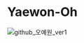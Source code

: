 # Yaewon-Oh

![github_오예원_ver1](https://user-images.githubusercontent.com/29723695/135609724-df041649-935f-4b73-adcc-3448e87cbd12.png)
